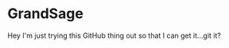 # GrandSage

<!DOCTYPEhtml>
<title> Just Getting Started </title>
<p> Hey I'm just trying this GitHub thing out so that I can get it...git it? </p>
